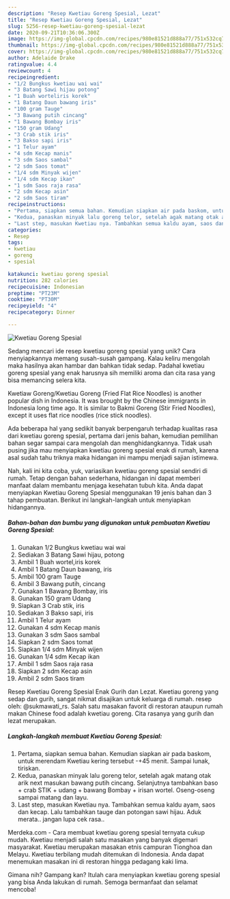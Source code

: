 ```yaml
---
description: "Resep Kwetiau Goreng Spesial, Lezat"
title: "Resep Kwetiau Goreng Spesial, Lezat"
slug: 5256-resep-kwetiau-goreng-spesial-lezat
date: 2020-09-21T10:36:06.300Z
image: https://img-global.cpcdn.com/recipes/980e81521d888a77/751x532cq70/kwetiau-goreng-spesial-foto-resep-utama.jpg
thumbnail: https://img-global.cpcdn.com/recipes/980e81521d888a77/751x532cq70/kwetiau-goreng-spesial-foto-resep-utama.jpg
cover: https://img-global.cpcdn.com/recipes/980e81521d888a77/751x532cq70/kwetiau-goreng-spesial-foto-resep-utama.jpg
author: Adelaide Drake
ratingvalue: 4.4
reviewcount: 4
recipeingredient:
- "1/2 Bungkus kwetiau wai wai"
- "3 Batang Sawi hijau potong"
- "1 Buah worteliris korek"
- "1 Batang Daun bawang iris"
- "100 gram Tauge"
- "3 Bawang putih cincang"
- "1 Bawang Bombay iris"
- "150 gram Udang"
- "3 Crab stik iris"
- "3 Bakso sapi iris"
- "1 Telur ayam"
- "4 sdm Kecap manis"
- "3 sdm Saos sambal"
- "2 sdm Saos tomat"
- "1/4 sdm Minyak wijen"
- "1/4 sdm Kecap ikan"
- "1 sdm Saos raja rasa"
- "2 sdm Kecap asin"
- "2 sdm Saos tiram"
recipeinstructions:
- "Pertama, siapkan semua bahan. Kemudian siapkan air pada baskom, untuk merendam Kwetiau kering tersebut -+45 menit. Sampai lunak, tiriskan."
- "Kedua, panaskan minyak lalu goreng telor, setelah agak matang otak arik next masukan bawang putih cincang. Selanjutnya tambahkan baso + crab STIK + udang + bawang Bombay + irisan wortel. Oseng-oseng sampai matang dan layu."
- "Last step, masukan Kwetiau nya. Tambahkan semua kaldu ayam, saos dan kecap. Lalu tambahkan tauge dan potongan sawi hijau. Aduk merata.. jangan lupa cek rasa.."
categories:
- Resep
tags:
- kwetiau
- goreng
- spesial

katakunci: kwetiau goreng spesial 
nutrition: 282 calories
recipecuisine: Indonesian
preptime: "PT23M"
cooktime: "PT30M"
recipeyield: "4"
recipecategory: Dinner

---
```



![Kwetiau Goreng Spesial](https://img-global.cpcdn.com/recipes/980e81521d888a77/751x532cq70/kwetiau-goreng-spesial-foto-resep-utama.jpg)

Sedang mencari ide resep kwetiau goreng spesial yang unik? Cara menyiapkannya memang susah-susah gampang. Kalau keliru mengolah maka hasilnya akan hambar dan bahkan tidak sedap. Padahal kwetiau goreng spesial yang enak harusnya sih memiliki aroma dan cita rasa yang bisa memancing selera kita.

Kwetiaw Goreng/Kwetiau Goreng (Fried Flat Rice Noodles) is another popular dish in Indonesia. It was brought by the Chinese immigrants in Indonesia long time ago. It is similar to Bakmi Goreng (Stir Fried Noodles), except it uses flat rice noodles (rice stick noodles).

Ada beberapa hal yang sedikit banyak berpengaruh terhadap kualitas rasa dari kwetiau goreng spesial, pertama dari jenis bahan, kemudian pemilihan bahan segar sampai cara mengolah dan menghidangkannya. Tidak usah pusing jika mau menyiapkan kwetiau goreng spesial enak di rumah, karena asal sudah tahu triknya maka hidangan ini mampu menjadi sajian istimewa.


Nah, kali ini kita coba, yuk, variasikan kwetiau goreng spesial sendiri di rumah. Tetap dengan bahan sederhana, hidangan ini dapat memberi manfaat dalam membantu menjaga kesehatan tubuh kita. Anda dapat menyiapkan Kwetiau Goreng Spesial menggunakan 19 jenis bahan dan 3 tahap pembuatan. Berikut ini langkah-langkah untuk menyiapkan hidangannya.

<!--inarticleads1-->

##### Bahan-bahan dan bumbu yang digunakan untuk pembuatan Kwetiau Goreng Spesial:

1. Gunakan 1/2 Bungkus kwetiau wai wai
1. Sediakan 3 Batang Sawi hijau, potong
1. Ambil 1 Buah wortel,iris korek
1. Ambil 1 Batang Daun bawang, iris
1. Ambil 100 gram Tauge
1. Ambil 3 Bawang putih, cincang
1. Gunakan 1 Bawang Bombay, iris
1. Gunakan 150 gram Udang
1. Siapkan 3 Crab stik, iris
1. Sediakan 3 Bakso sapi, iris
1. Ambil 1 Telur ayam
1. Gunakan 4 sdm Kecap manis
1. Gunakan 3 sdm Saos sambal
1. Siapkan 2 sdm Saos tomat
1. Siapkan 1/4 sdm Minyak wijen
1. Gunakan 1/4 sdm Kecap ikan
1. Ambil 1 sdm Saos raja rasa
1. Siapkan 2 sdm Kecap asin
1. Ambil 2 sdm Saos tiram


Resep Kwetiau Goreng Spesial Enak Gurih dan Lezat. Kwetiau goreng yang sedap dan gurih, sangat nikmat disajikan untuk keluarga di rumah. resep oleh: @sukmawati_rs. Salah satu masakan favorit di restoran ataupun rumah makan Chinese food adalah kwetiau goreng. Cita rasanya yang gurih dan lezat merupakan. 

<!--inarticleads2-->

##### Langkah-langkah membuat Kwetiau Goreng Spesial:

1. Pertama, siapkan semua bahan. Kemudian siapkan air pada baskom, untuk merendam Kwetiau kering tersebut -+45 menit. Sampai lunak, tiriskan.
1. Kedua, panaskan minyak lalu goreng telor, setelah agak matang otak arik next masukan bawang putih cincang. Selanjutnya tambahkan baso + crab STIK + udang + bawang Bombay + irisan wortel. Oseng-oseng sampai matang dan layu.
1. Last step, masukan Kwetiau nya. Tambahkan semua kaldu ayam, saos dan kecap. Lalu tambahkan tauge dan potongan sawi hijau. Aduk merata.. jangan lupa cek rasa..


Merdeka.com - Cara membuat kwetiau goreng spesial ternyata cukup mudah. Kwetiau menjadi salah satu masakan yang banyak digemari masyarakat. Kwetiau merupakan masakan etnis campuran Tionghoa dan Melayu. Kwetiau terbilang mudah ditemukan di Indonesia. Anda dapat menemukan masakan ini di restoran hingga pedagang kaki lima. 

Gimana nih? Gampang kan? Itulah cara menyiapkan kwetiau goreng spesial yang bisa Anda lakukan di rumah. Semoga bermanfaat dan selamat mencoba!
